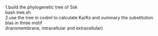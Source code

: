 1.build the phylogenetic tree of Ssk  
	bash tree.sh  
2.use the tree in codml to calculate Ka/Ks and summary the substitution bias in three motif  
(transmembrane, intracellular and extracellular)  
